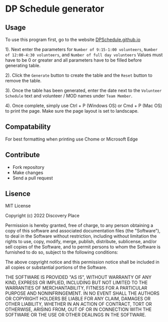 # DP Schedule generator

## Usage

To use this program first, go to the website [DPSchedule.github.io](https://DPSchedule.github.io)

1). Next enter the parameters for `Number of 9:15-1:00 volunteers`, `Number of 12:00-4:30 volunteers`, and `Number of full day volunteers` Values must have to be 0 or greater and all parameters have to be filled before generating table.

2). Click the `Generate` button to create the table and the `Reset` button to remove the table.

3). Once the table has been generated, enter the date next to the `Volunteer Schedule` text and volunteer / MOD names under `Team Member`.

4). Once complete, simply use Ctrl + P (Windows OS) or Cmd + P (Mac OS) to print the page. Make sure the page layout is set to landscape.

## Compatability

For best formatting when printing use Chome or Microsoft Edge

## Contribute

- Fork repository
- Make changes
- Send a pull request

## Lisence

MIT License

Copyright (c) 2022 Discovery Place

Permission is hereby granted, free of charge, to any person obtaining a copy
of this software and associated documentation files (the "Software"), to deal
in the Software without restriction, including without limitation the rights
to use, copy, modify, merge, publish, distribute, sublicense, and/or sell
copies of the Software, and to permit persons to whom the Software is
furnished to do so, subject to the following conditions:

The above copyright notice and this permission notice shall be included in all
copies or substantial portions of the Software.

THE SOFTWARE IS PROVIDED "AS IS", WITHOUT WARRANTY OF ANY KIND, EXPRESS OR
IMPLIED, INCLUDING BUT NOT LIMITED TO THE WARRANTIES OF MERCHANTABILITY,
FITNESS FOR A PARTICULAR PURPOSE AND NONINFRINGEMENT. IN NO EVENT SHALL THE
AUTHORS OR COPYRIGHT HOLDERS BE LIABLE FOR ANY CLAIM, DAMAGES OR OTHER
LIABILITY, WHETHER IN AN ACTION OF CONTRACT, TORT OR OTHERWISE, ARISING FROM,
OUT OF OR IN CONNECTION WITH THE SOFTWARE OR THE USE OR OTHER DEALINGS IN THE
SOFTWARE.

